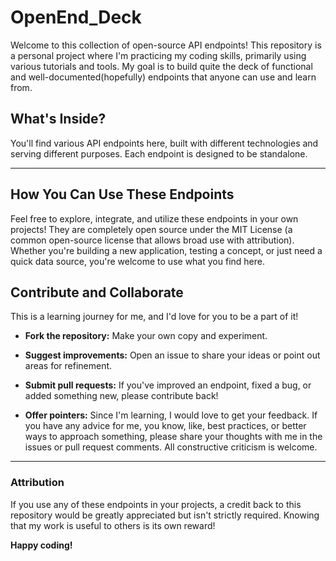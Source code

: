 # OpenEnd_Deck
Welcome to this collection of open-source API endpoints! This repository is a personal project where I'm practicing my coding skills, primarily using various tutorials and tools. My goal is to build quite the deck of functional and well-documented(hopefully) endpoints that anyone can use and learn from.

## What's Inside?
You'll find various API endpoints here, built with different technologies and serving different purposes. Each endpoint is designed to be standalone.

___
## How You Can Use These Endpoints
Feel free to explore, integrate, and utilize these endpoints in your own projects! They are completely open source under the MIT License (a common open-source license that allows broad use with attribution). Whether you're building a new application, testing a concept, or just need a quick data source, you're welcome to use what you find here.

## Contribute and Collaborate
This is a learning journey for me, and I'd love for you to be a part of it!

- __Fork the repository:__ Make your own copy and experiment.

- __Suggest improvements:__ Open an issue to share your ideas or point out areas for refinement.

- __Submit pull requests:__ If you've improved an endpoint, fixed a bug, or added something new, please contribute back!

- __Offer pointers:__ Since I'm learning, I would love to get your feedback. If you have any advice for me, you know, like, best practices, or better ways to approach something, please share your thoughts with me in the issues or pull request comments. All constructive criticism is welcome.

___
### Attribution
If you use any of these endpoints in your projects, a credit back to this repository would be greatly appreciated but isn't strictly required. Knowing that my work is useful to others is its own reward!

__Happy coding!__

